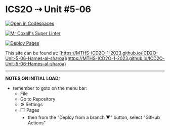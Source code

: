 # ICS2O ⇢ Unit #5-06

[![Open in Codespaces](https://classroom.github.com/assets/launch-codespace-7f7980b617ed060a017424585567c406b6ee15c891e84e1186181d67ecf80aa0.svg)](https://classroom.github.com/open-in-codespaces?assignment_repo_id=14989604)

[![Mr Coxall's Super Linter](https://github.com/MTHS-ICD2O-1-2023/ICD2O-Unit-5-06-Hames-al-sharoa/workflows/Mr%20Coxall's%20Super%20Linter/badge.svg)](https://github.com/MTHS-ICD2O-1-2023/ICD2O-Unit-5-06-Hames-al-sharoa/actions)

[![Deploy Pages](https://github.com/MTHS-ICD2O-1-2023/ICD2O-Unit-5-06-Hames-al-sharoa/workflows/Deploy%20Pages/badge.svg)](https://github.com/MTHS-ICD2O-1-2023/ICD2O-Unit-5-06-Hames-al-sharoa/actions)

This site can be found at: [https://MTHS-ICD2O-1-2023.github.io/ICD2O-Unit-5-06-Hames-al-sharoa](https://MTHS-ICD2O-1-2023.github.io/ICD2O-Unit-5-06-Hames-al-sharoa)

---

**NOTES ON INITIAL LOAD:**
- remember to goto on the menu bar:
  - File
  - Go to Repository
  - ⚙ Settings
  - 🗔 Pages
    - then from the "Deploy from a branch ▼" button, select "GitHub Actions"
